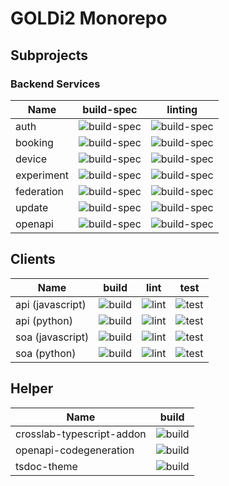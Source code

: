 # GOLDi2 Monorepo

## Subprojects

### Backend Services

| Name       | build-spec                                                                                               | linting                                                                                            |
| ---------- | -------------------------------------------------------------------------------------------------------- | -------------------------------------------------------------------------------------------------- |
| auth       | ![build-spec](https://x56.theoinf.tu-ilmenau.de/badges/badge_backend-services_auth-build-spec.svg)       | ![build-spec](https://x56.theoinf.tu-ilmenau.de/badges/badge_backend-services_auth-lint.svg)       |
| booking    | ![build-spec](https://x56.theoinf.tu-ilmenau.de/badges/badge_backend-services_booking-build-spec.svg)    | ![build-spec](https://x56.theoinf.tu-ilmenau.de/badges/badge_backend-services_booking-lint.svg)    |
| device     | ![build-spec](https://x56.theoinf.tu-ilmenau.de/badges/badge_backend-services_device-build-spec.svg)     | ![build-spec](https://x56.theoinf.tu-ilmenau.de/badges/badge_backend-services_device-lint.svg)     |
| experiment | ![build-spec](https://x56.theoinf.tu-ilmenau.de/badges/badge_backend-services_experiment-build-spec.svg) | ![build-spec](https://x56.theoinf.tu-ilmenau.de/badges/badge_backend-services_experiment-lint.svg) |
| federation | ![build-spec](https://x56.theoinf.tu-ilmenau.de/badges/badge_backend-services_federation-build-spec.svg) | ![build-spec](https://x56.theoinf.tu-ilmenau.de/badges/badge_backend-services_federation-lint.svg) |
| update     | ![build-spec](https://x56.theoinf.tu-ilmenau.de/badges/badge_backend-services_update-build-spec.svg)     | ![build-spec](https://x56.theoinf.tu-ilmenau.de/badges/badge_backend-services_update-lint.svg)     |
| openapi    | ![build-spec](https://x56.theoinf.tu-ilmenau.de/badges/badge_backend-services_openapi-build-spec.svg)    | ![build-spec](https://x56.theoinf.tu-ilmenau.de/badges/badge_backend-services_openapi-lint.svg)    |

## Clients

| Name             | build                                                                                 | lint                                                                                | test                                                                                |
| ---------------- | ------------------------------------------------------------------------------------- | ----------------------------------------------------------------------------------- | ----------------------------------------------------------------------------------- |
| api (javascript) | ![build](https://x56.theoinf.tu-ilmenau.de/badges/badge_clients_api_js-build.svg)     | ![lint](https://img.shields.io/badge/lint-unavailable-inactive?style=flat-square)   | ![test](https://img.shields.io/badge/test-unavailable-inactive?style=flat-square)   |
| api (python)     | ![build](https://x56.theoinf.tu-ilmenau.de/badges/badge_clients_api_python-build.svg) | ![lint](https://x56.theoinf.tu-ilmenau.de/badges/badge_clients_api_python-lint.svg) | ![test](https://x56.theoinf.tu-ilmenau.de/badges/badge_clients_api_python-test.svg) |
| soa (javascript) | ![build](https://img.shields.io/badge/build-unavailable-inactive?style=flat-square)   | ![lint](https://img.shields.io/badge/lint-unavailable-inactive?style=flat-square)   | ![test](https://img.shields.io/badge/test-unavailable-inactive?style=flat-square)   |
| soa (python)     | ![build](https://x56.theoinf.tu-ilmenau.de/badges/badge_clients_soa_python-build.svg) | ![lint](https://x56.theoinf.tu-ilmenau.de/badges/badge_clients_soa_python-lint.svg) | ![test](https://x56.theoinf.tu-ilmenau.de/badges/badge_clients_soa_python-test.svg) |

## Helper

| Name       | build|
| ---------- | - |
| crosslab-typescript-addon | ![build](https://x56.theoinf.tu-ilmenau.de/badges/badge_helper_crosslab-typescript-addon-build.svg) |
| openapi-codegeneration | ![build](https://x56.theoinf.tu-ilmenau.de/badges/badge_helper_openapi-codegeneration-build.svg) |
| tsdoc-theme | ![build](https://x56.theoinf.tu-ilmenau.de/badges/badge_helper_tsdoc-theme-build.svg) |